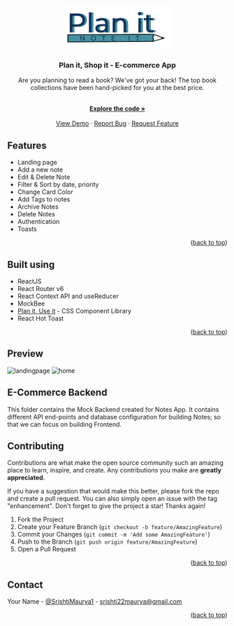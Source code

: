 <div id="top"></div>
<div align="center">
 
   <a href="https://github.com/srishti-maurya/plan-it-note-it/tree/dev">
 <img src="./src/frontend/assets/logo/logo.png" alt="Logo" height="100">
  </a>
   <h3 align="center">Plan it, Shop it - E-commerce App</h3>
  <p align="center">
Are you planning to read a book? We've got your back! The top book collections have been hand-picked for you at the best price.
  </p>
    <br />
    <a href="https://github.com/srishti-maurya/plan-it-note-it/tree/dev"><strong>Explore the code »</strong></a>
    <br />
    <br />
    <a href="https://planit-noteit.netlify.app/">View Demo</a>
    ·
    <a href="https://github.com/srishti-maurya/plan-it-note-it/issues">Report Bug</a>
    ·
    <a href="https://github.com/srishti-maurya/plan-it-note-it/issues">Request Feature</a>
  </p>
</div>

## Features

- Landing page 
- Add a new note
- Edit & Delete Note
- Filter & Sort by date, priority
- Change Card Color
- Add Tags to notes
- Archive Notes
- Delete Notes
- Authentication
- Toasts 

<p align="right">(<a href="#top">back to top</a>)</p>

## Built using

- ReactJS
- React Router v6
- React Context API and useReducer
- MockBee
- [Plan it, Use it](https://develop--planit-useit.netlify.app/) - CSS Component Library
- React Hot Toast

<p align="right">(<a href="#top">back to top</a>)</p>

## Preview 
![landingpage](https://user-images.githubusercontent.com/39724354/163732023-326e7c66-6c9c-4d1d-80ea-0749d9df49c9.png)
![home](https://user-images.githubusercontent.com/39724354/163732062-af971f45-372d-4c87-af0d-15be64b63fe2.png)


## E-Commerce Backend

This folder contains the Mock Backend created for Notes App. It contains different API end-points and database configuration for building Notes; so that we can focus on building Frontend.

## Contributing

Contributions are what make the open source community such an amazing place to learn, inspire, and create. Any contributions you make are **greatly appreciated**.

If you have a suggestion that would make this better, please fork the repo and create a pull request. You can also simply open an issue with the tag "enhancement".
Don't forget to give the project a star! Thanks again!

1. Fork the Project
2. Create your Feature Branch (`git checkout -b feature/AmazingFeature`)
3. Commit your Changes (`git commit -m 'Add some AmazingFeature'`)
4. Push to the Branch (`git push origin feature/AmazingFeature`)
5. Open a Pull Request

<p align="right">(<a href="#top">back to top</a>)</p>

## Contact

Your Name - [@SrishtiMaurya1](https://twitter.com/SrishtiMaurya1?s=09) - srishti22maurya@gmail.com

<p align="right">(<a href="#top">back to top</a>)</p>
